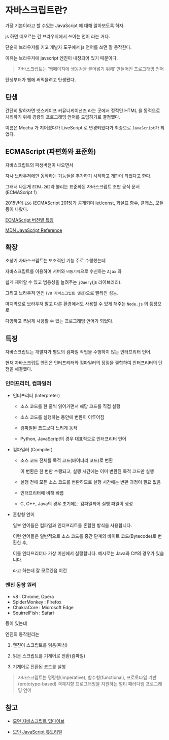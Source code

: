 # 자바스크립트란?

가장 기본이라고 할 수있는 JavaScript 에 대해 알아보도록 하자.

js 하면 떠오르는 건 브라우저에서 쓰이는 언어 라는 거다.

단순히 브라우저를 키고 개발자 도구에서 js 언어를 쓰면 잘 동작한다.

이유는 브라우저에 javscript 엔진이 내장되어 있기 때문이다.

> 자바스크립트는 ‘웹페이지에 생동감을 불어넣기 위해’ 만들어진 프로그래밍 언어

탄생부터가 웹에 써먹을려고 탄생됐다.

## 탄생

간단히 말하자면 넷스케이프 커뮤니케이션즈 라는 곳에서 정적인 HTML 을 동적으로 처리하기 위해 경량의 프로그래밍 언어를 도입하기로 결정했다.

이름은 Mocha 가 지어졌다가 LiveScript 로 변경되었다가 최종으로 `JavaScript`가 되었다.

## ECMAScript (파편화와 표준화)

자바스크립트의 파생버전이 나오면서

자사 브라우저에만 동작하는 기능들을 추가하기 시작하고 개판이 되었다고 한다.

그래서 나온게 `ECMA-262`라 불리는 표준화된 자바스크립트 초판 공식 문서(ECMAScript 1)

2015년에 `ES6` (ECMAScript 2015)가 공개되며 let/const, 화살표 함수, 클래스, 모듈 등이 나왔다.

[ECMAScript 버전별 특징](https://poiemaweb.com/js-introduction#2-%EC%9E%90%EB%B0%94%EC%8A%A4%ED%81%AC%EB%A6%BD%ED%8A%B8%EC%9D%98-%ED%8C%8C%ED%8E%B8%ED%99%94%EC%99%80-%ED%91%9C%EC%A4%80%ED%99%94)

[MDN JavaScript Reference](https://developer.mozilla.org/en-US/docs/Web/JavaScript/Reference)

## 확장

초창기 자바스크립트는 보조적인 기능 주로 수행했는데

자바스크립트를 이용하여 서버와 `비동기적`으로 수신하는 `Ajax` 와

쉽게 제어할 수 있고 범용성을 늘려주는 `jQuery`(js 라이브러리).

그리고 브라우저 엔진 (`V8 자바스크립트 엔진`)으로 빨라진 성능.

마지막으로 브라우저 말고 다른 환경에서도 사용할 수 있게 해주는 `Node.js` 의 등장으로

다양하고 폭넑게 사용할 수 있는 프로그래밍 언어가 되었다.

## 특징

자바스크립트는 개발자가 별도의 컴파일 작업을 수행하지 않는 인터프리터 언어.

현재 자바스크립트 엔진은 인터프리터와 컴파일러의 장점을 결합하여 인터프리터의 단점을 해결했다.

### 인터프리터, 컴파일러

- 인터프리터 (Interpreter)

  - 소스 코드를 한 줄씩 읽어가면서 해당 코드를 직접 실행

  - 소스 코드를 실행하는 동안에 변환이 이루어짐

  - 컴파일된 코드보다 느리게 동작

  - Python, JavaScript의 경우 대표적으로 인터프리터 언어

- 컴파일러 (Compiler)

  - 소스 코드 전체를 목적 코드(바이너리 코드)로 변환

    이 변환은 한 번만 수행되고, 실행 시간에는 이미 변환된 목적 코드만 실행

  - 실행 전에 모든 소스 코드를 변환하므로 실행 시간에는 변환 과정이 필요 없음

  - 인터프리터에 비해 빠름

  - C, C++, Java의 경우 초기에는 컴파일되어 실행 파일이 생성

- 혼합형 언어

  일부 언어들은 컴파일과 인터프리트를 혼합한 방식을 사용합니다.

  이런 언어들은 일반적으로 소스 코드를 중간 단계의 바이트 코드(Bytecode)로 변환한 후,

  이를 인터프리터나 가상 머신에서 실행합니다. 예시로는 Java와 C#의 경우가 있습니다.

  라고 하는데 잘 모르겠음 이건

### 엔진 동장 원리

- v8 : Chrome, Opera
- SpiderMonkey : Firefox
- ChakraCore : Microsoft Edge
- SquirrelFish : Safari

등이 있는데

엔진의 동작원리는

1. 엔진이 스크립트를 읽음(파싱)

2. 읽은 스크립트를 기계어로 전환(컴파일)

3. 기계어로 전환된 코드를 실행

> 자바스크립트는 명령형(imperative), 함수형(functional), 프로토타입 기반(prototype-based) 객체지향 프로그래밍을 지원하는 멀티 패러다임 프로그래밍 언어

## 참고

- [모던 자바스크립트 딥다이브](https://poiemaweb.com/js-introduction)

- [모던 JavaScript 튜토리얼](https://ko.javascript.info/intro)

